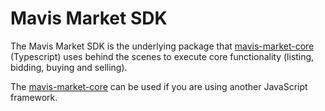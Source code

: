 # Mavis Market SDK

The Mavis Market SDK is the underlying package that [mavis-market-core](https://github.com/skymavis/mavis-market-sdk/blob/main/packages/core) (Typescript) uses behind the scenes to execute core functionality (listing, bidding, buying and selling). 

The [mavis-market-core](https://github.com/skymavis/mavis-market-sdk/blob/main/packages/core) can be used if you are using another JavaScript framework.
